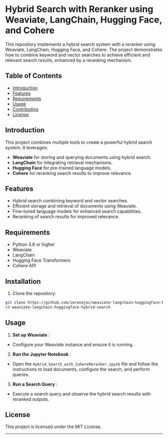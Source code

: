 # Hybrid Search with Reranker using Weaviate, LangChain, Hugging Face, and Cohere

This repository implements a hybrid search system with a reranker using Weaviate, LangChain, Hugging Face, and Cohere. The project demonstrates how to combine keyword and vector searches to achieve efficient and relevant search results, enhanced by a reranking mechanism.
## Table of Contents 
- [Introduction](https://chatgpt.com/c/5f9d2d50-5630-46f0-95e1-8fb3bc4f450b#introduction) 
- [Features](https://chatgpt.com/c/5f9d2d50-5630-46f0-95e1-8fb3bc4f450b#features) 
- [Requirements](https://chatgpt.com/c/5f9d2d50-5630-46f0-95e1-8fb3bc4f450b#requirements) 
- [Usage]() 
- [Contributing]() 
- [License](https://chatgpt.com/c/5f9d2d50-5630-46f0-95e1-8fb3bc4f450b#license)

## Introduction

This project combines multiple tools to create a powerful hybrid search system. It leverages: 
- **Weaviate**  for storing and querying documents using hybrid search. 
- **LangChain**  for integrating retrieval mechanisms. 
- **Hugging Face**  for pre-trained language models. 
- **Cohere**  for reranking search results to improve relevance.
## Features
- Hybrid search combining keyword and vector searches.
- Efficient storage and retrieval of documents using Weaviate.
- Fine-tuned language models for enhanced search capabilities.
- Reranking of search results for improved relevance.
## Requirements
- Python 3.8 or higher
- Weaviate
- LangChain
- Hugging Face Transformers
- Cohere API
## Installation 
1. Clone the repository:

```bash
git clone https://github.com/imranajec/weaviate-langchain-huggingface-hybrid-search.git
cd weaviate-langchain-huggingface-hybrid-search
``` 

## Usage 
1. **Set up Weaviate** :
- Configure your Weaviate instance and ensure it is running. 
2. **Run the Jupyter Notebook** : 
- Open the `Hybrid_Search_with_CohereReranker.ipynb` file and follow the instructions to load documents, configure the search, and perform queries. 
3. **Run a Search Query** :
- Execute a search query and observe the hybrid search results with reranked outputs.

## License

This project is licensed under the MIT License.

---

